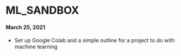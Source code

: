 # ML_SANDBOX 


#### March 25, 2021
- Set up Google Colab and a simple outline for a project to do with machine learning
